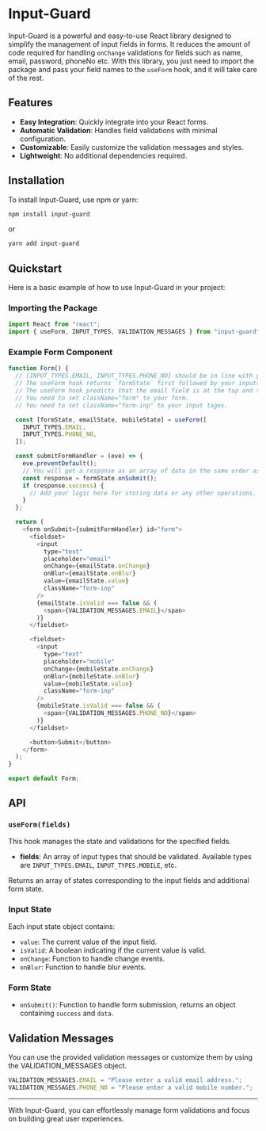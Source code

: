 # Input-Guard

Input-Guard is a powerful and easy-to-use React library designed to simplify the management of input fields in forms. It reduces the amount of code required for handling `onChange` validations for fields such as name, email, password, phoneNo etc. With this library, you just need to import the package and pass your field names to the `useForm` hook, and it will take care of the rest.

## Features

- **Easy Integration**: Quickly integrate into your React forms.
- **Automatic Validation**: Handles field validations with minimal configuration.
- **Customizable**: Easily customize the validation messages and styles.
- **Lightweight**: No additional dependencies required.

## Installation

To install Input-Guard, use npm or yarn:

```bash
npm install input-guard
```

or

```bash
yarn add input-guard
```

## Quickstart

Here is a basic example of how to use Input-Guard in your project:

### Importing the Package

```javascript
import React from "react";
import { useForm, INPUT_TYPES, VALIDATION_MESSAGES } from "input-guard";
```

### Example Form Component

```javascript
function Form() {
  // [INPUT_TYPES.EMAIL, INPUT_TYPES.PHONE_NO] should be in line with your form input fields.
  // The useForm hook returns `formState` first followed by your inputstates, in the specified order.
  // The useForm hook predicts that the email field is at the top and then mobile.
  // You need to set className="form" to your form.
  // You need to set className="form-inp" to your input tages.

  const [formState, emailState, mobileState] = useForm([
    INPUT_TYPES.EMAIL,
    INPUT_TYPES.PHONE_NO,
  ]);

  const submitFormHandler = (eve) => {
    eve.preventDefault();
    // You will get a response as an array of data in the same order as passed in the `useForm` hook.
    const response = formState.onSubmit();
    if (response.success) {
      // Add your logic here for storing data or any other operations.
    }
  };

  return (
    <form onSubmit={submitFormHandler} id="form">
      <fieldset>
        <input
          type="text"
          placeholder="email"
          onChange={emailState.onChange}
          onBlur={emailState.onBlur}
          value={emailState.value}
          className="form-inp"
        />
        {emailState.isValid === false && (
          <span>{VALIDATION_MESSAGES.EMAIL}</span>
        )}
      </fieldset>

      <fieldset>
        <input
          type="text"
          placeholder="mobile"
          onChange={mobileState.onChange}
          onBlur={mobileState.onBlur}
          value={mobileState.value}
          className="form-inp"
        />
        {mobileState.isValid === false && (
          <span>{VALIDATION_MESSAGES.PHONE_NO}</span>
        )}
      </fieldset>

      <button>Submit</button>
    </form>
  );
}

export default Form;
```

## API

### `useForm(fields)`

This hook manages the state and validations for the specified fields.

- **fields**: An array of input types that should be validated. Available types are `INPUT_TYPES.EMAIL`, `INPUT_TYPES.MOBILE`, etc.

Returns an array of states corresponding to the input fields and additional form state.

### Input State

Each input state object contains:

- `value`: The current value of the input field.
- `isValid`: A boolean indicating if the current value is valid.
- `onChange`: Function to handle change events.
- `onBlur`: Function to handle blur events.

### Form State

- `onSubmit()`: Function to handle form submission, returns an object containing `success` and `data`.

## Validation Messages

You can use the provided validation messages or customize them by using the VALIDATION_MESSAGES object.

```javascript
VALIDATION_MESSAGES.EMAIL = "Please enter a valid email address.";
VALIDATION_MESSAGES.PHONE_NO = "Please enter a valid mobile number.";
```

---

With Input-Guard, you can effortlessly manage form validations and focus on building great user experiences.
